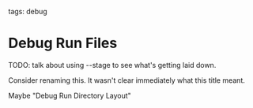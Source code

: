 tags: debug

# Debug Run Files

TODO: talk about using --stage to see what's getting laid down.

Consider renaming this. It wasn't clear immediately what this title
meant.

Maybe "Debug Run Directory Layout"
